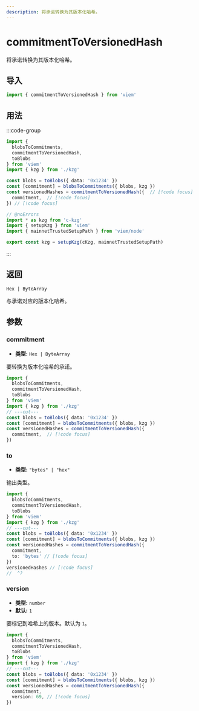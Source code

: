 ```yaml
---
description: 将承诺转换为其版本化哈希。
---
```


# commitmentToVersionedHash

将承诺转换为其版本化哈希。

## 导入

```ts twoslash
import { commitmentToVersionedHash } from 'viem'
```

## 用法

:::code-group

```ts twoslash [example.ts]
import { 
  blobsToCommitments, 
  commitmentToVersionedHash, 
  toBlobs 
} from 'viem'
import { kzg } from './kzg'

const blobs = toBlobs({ data: '0x1234' })
const [commitment] = blobsToCommitments({ blobs, kzg })
const versionedHashes = commitmentToVersionedHash({  // [!code focus]
  commitment,  // [!code focus]
}) // [!code focus]
```

```ts twoslash [kzg.ts] filename="kzg.ts"
// @noErrors
import * as kzg from 'c-kzg'
import { setupKzg } from 'viem'
import { mainnetTrustedSetupPath } from 'viem/node'

export const kzg = setupKzg(cKzg, mainnetTrustedSetupPath)
```

:::

## 返回

`Hex | ByteArray`

与承诺对应的版本化哈希。

## 参数

### commitment

- **类型:** `Hex | ByteArray`

要转换为版本化哈希的承诺。

```ts twoslash
import { 
  blobsToCommitments, 
  commitmentToVersionedHash, 
  toBlobs 
} from 'viem'
import { kzg } from './kzg'
// ---cut---
const blobs = toBlobs({ data: '0x1234' })
const [commitment] = blobsToCommitments({ blobs, kzg })
const versionedHashes = commitmentToVersionedHash({ 
  commitment,  // [!code focus]
})
```

### to

- **类型:** `"bytes" | "hex"`

输出类型。

```ts twoslash
import { 
  blobsToCommitments, 
  commitmentToVersionedHash, 
  toBlobs 
} from 'viem'
import { kzg } from './kzg'
// ---cut---
const blobs = toBlobs({ data: '0x1234' })
const [commitment] = blobsToCommitments({ blobs, kzg })
const versionedHashes = commitmentToVersionedHash({ 
  commitment, 
  to: 'bytes' // [!code focus]
})
versionedHashes // [!code focus]
//  ^?


```

### version

- **类型:** `number`
- **默认:** `1`

要标记到哈希上的版本。默认为 `1`。

```ts twoslash
import { 
  blobsToCommitments, 
  commitmentToVersionedHash, 
  toBlobs 
} from 'viem'
import { kzg } from './kzg'
// ---cut---
const blobs = toBlobs({ data: '0x1234' })
const [commitment] = blobsToCommitments({ blobs, kzg })
const versionedHashes = commitmentToVersionedHash({ 
  commitment, 
  version: 69, // [!code focus]
})
```